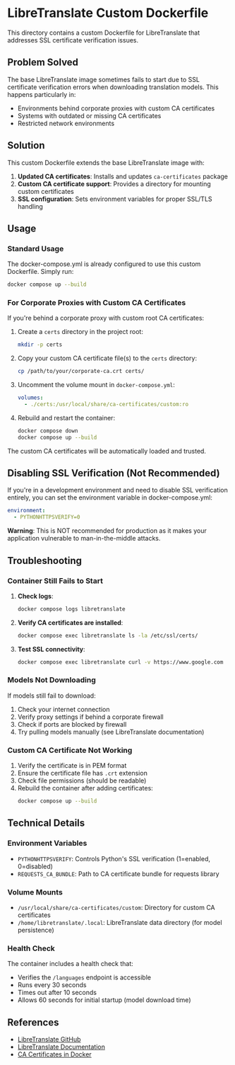 # LibreTranslate Custom Dockerfile

This directory contains a custom Dockerfile for LibreTranslate that addresses SSL certificate verification issues.

## Problem Solved

The base LibreTranslate image sometimes fails to start due to SSL certificate verification errors when downloading translation models. This happens particularly in:
- Environments behind corporate proxies with custom CA certificates
- Systems with outdated or missing CA certificates
- Restricted network environments

## Solution

This custom Dockerfile extends the base LibreTranslate image with:
1. **Updated CA certificates**: Installs and updates `ca-certificates` package
2. **Custom CA certificate support**: Provides a directory for mounting custom certificates
3. **SSL configuration**: Sets environment variables for proper SSL/TLS handling

## Usage

### Standard Usage
The docker-compose.yml is already configured to use this custom Dockerfile. Simply run:
```bash
docker compose up --build
```

### For Corporate Proxies with Custom CA Certificates

If you're behind a corporate proxy with custom root CA certificates:

1. Create a `certs` directory in the project root:
   ```bash
   mkdir -p certs
   ```

2. Copy your custom CA certificate file(s) to the `certs` directory:
   ```bash
   cp /path/to/your/corporate-ca.crt certs/
   ```

3. Uncomment the volume mount in `docker-compose.yml`:
   ```yaml
   volumes:
     - ./certs:/usr/local/share/ca-certificates/custom:ro
   ```

4. Rebuild and restart the container:
   ```bash
   docker compose down
   docker compose up --build
   ```

The custom CA certificates will be automatically loaded and trusted.

## Disabling SSL Verification (Not Recommended)

If you're in a development environment and need to disable SSL verification entirely, you can set the environment variable in docker-compose.yml:

```yaml
environment:
  - PYTHONHTTPSVERIFY=0
```

**Warning**: This is NOT recommended for production as it makes your application vulnerable to man-in-the-middle attacks.

## Troubleshooting

### Container Still Fails to Start

1. **Check logs**:
   ```bash
   docker compose logs libretranslate
   ```

2. **Verify CA certificates are installed**:
   ```bash
   docker compose exec libretranslate ls -la /etc/ssl/certs/
   ```

3. **Test SSL connectivity**:
   ```bash
   docker compose exec libretranslate curl -v https://www.google.com
   ```

### Models Not Downloading

If models still fail to download:
1. Check your internet connection
2. Verify proxy settings if behind a corporate firewall
3. Check if ports are blocked by firewall
4. Try pulling models manually (see LibreTranslate documentation)

### Custom CA Certificate Not Working

1. Verify the certificate is in PEM format
2. Ensure the certificate file has `.crt` extension
3. Check file permissions (should be readable)
4. Rebuild the container after adding certificates:
   ```bash
   docker compose up --build
   ```

## Technical Details

### Environment Variables
- `PYTHONHTTPSVERIFY`: Controls Python's SSL verification (1=enabled, 0=disabled)
- `REQUESTS_CA_BUNDLE`: Path to CA certificate bundle for requests library

### Volume Mounts
- `/usr/local/share/ca-certificates/custom`: Directory for custom CA certificates
- `/home/libretranslate/.local`: LibreTranslate data directory (for model persistence)

### Health Check
The container includes a health check that:
- Verifies the `/languages` endpoint is accessible
- Runs every 30 seconds
- Times out after 10 seconds
- Allows 60 seconds for initial startup (model download time)

## References

- [LibreTranslate GitHub](https://github.com/LibreTranslate/LibreTranslate)
- [LibreTranslate Documentation](https://libretranslate.com/docs/)
- [CA Certificates in Docker](https://docs.docker.com/engine/security/certificates/)
